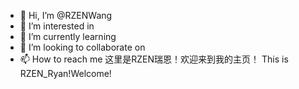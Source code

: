 - 👋 Hi, I’m @RZENWang
- 👀 I’m interested in 
- 🌱 I’m currently learning 
- 💞️ I’m looking to collaborate on 
- 📫 How to reach me 
这里是RZEN瑞恩！欢迎来到我的主页！
This is RZEN_Ryan!Welcome!
<!---
RZENWang/RZENWang is a ✨ special ✨ repository because its `README.md` (this file) appears on your GitHub profile.
You can click the Preview link to take a look at your changes.
--->
